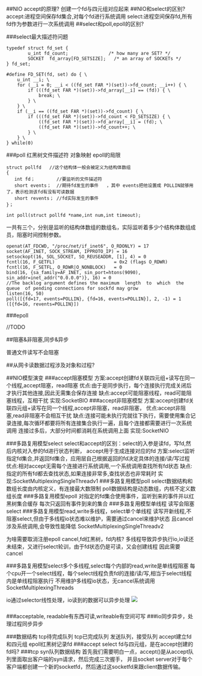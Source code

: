##NIO accept的原理?
创建一个fd与四元组对应起来
##NIO和select的区别?
accept:进程空间保存fd集合,对每个fd进行系统调用
select:进程空间保存fd,所有fd作为参数进行一次系统调用
##select和poll,epoll的区别?

###select最大描述符问题
```
typedef struct fd_set {
        u_int fd_count;               /* how many are SET? */
        SOCKET  fd_array[FD_SETSIZE];   /* an array of SOCKETs */
} fd_set; 
```
```
#define FD_SET(fd, set) do { \
    u_int __i; \
    for (__i = 0; __i < ((fd_set FAR *)(set))->fd_count; __i++) { \
        if (((fd_set FAR *)(set))->fd_array[__i] == (fd)) { \
            break; \
        } \
    } \
    if (__i == ((fd_set FAR *)(set))->fd_count) { \
        if (((fd_set FAR *)(set))->fd_count < FD_SETSIZE) { \
            ((fd_set FAR *)(set))->fd_array[__i] = (fd); \
            ((fd_set FAR *)(set))->fd_count++; \
        } \
    } \
} while(0) 

```
[](https://www.cnblogs.com/hnrainll/archive/2011/12/13/2285973.html)
[](https://blog.csdn.net/dog250/article/details/105896693)


###poll
红黑树文件描述符
对象映射
epoll的局限

```
struct pollfd   //这个结构体一般会被定义为结构体数组
{
   int fd；        //要监听的文件描述符
   short events；  //期待fd发生的事件   ，其中 events把他设置成 POLLIN就够用了，表示检测该fd有没有可读数据
   short revents； //fd实际发生的事件
}；

int poll(struct pollfd *name,int num,int timeout);
```
一共有三个，分别是监听的结构体数组的数组名，实际监听着多少个结构体数组成员，阻塞时间控制参数。
[](https://blog.csdn.net/u014453898/article/details/53992003)

```
openat(AT_FDCWD, "/proc/net/if_inet6", O_RDONLY) = 17
socket(AF_INET, SOCK_STREAM, IPPROTO_IP) = 16
setsockopt(16, SOL_SOCKET, SO_REUSEADDR, [1], 4) = 0
fcntl(16, F_GETFL)                      = 0x2 (flags O_RDWR)
fcntl(16, F_SETFL, O_RDWR|O_NONBLOCK)   = 0
bind(16, {sa_family=AF_INET, sin_port=htons(9090), sin_addr=inet_addr("0.0.0.0")}, 16) = 0
//The backlog argument defines the maximum  length  to  which  the queue  of pending connections for sockfd may grow
listen(16, 50)
poll([{fd=17, events=POLLIN}, {fd=16, events=POLLIN}], 2, -1) = 1 ([{fd=16, revents=POLLIN}])
```
###epoll

//TODO

[](https://cloud.tencent.com/developer/article/1401558)
##阻塞&非阻塞,同步&异步

普通文件读写不会阻塞

##从网卡读数据过程涉及对象和过程?


##NIO模型演变
###accept阻塞模型
方案:accept创建fd关联四元组+读写在同一个线程,accept阻塞，read阻塞
优点:由于是同步执行，每个连接执行完成关闭后才执行其他连接,因此无需集合保存连接
缺点:accept可能阻塞线程，read可能阻塞线程，互相干扰
实现:SocketBIO
###accept非阻塞模型
方案:accept创建fd关联四元组+读写在同一个线程,accept非阻塞，read非阻塞，
优点:accept非阻塞,read非阻塞不会相互干扰
缺点:连接可能未执行完就往下执行，需要使用集合记录连接,每次循环都要将所有连接集合执行一遍，且每个连接都需要进行一次系统调用
    连接过多后，大部分时间都消耗在系统调用上面
实现:SocketNIO

###多路复用模型select
select和accept的区别：select的入参是读fd，写fd,然后内核对入参的fd进行状态判断，
accept用于生成连接对应的fd
方案:select监听指定fd集合,并返回fd集合，应用层自己根据返回的fd决定具体的连接/读/写过程
优点:相对accept无需每个连接进行系统调用,一个系统调用查找所有fd状态
缺点:指定的所有fd都去查找状态,如果连接非常多,查找状态也非常耗时
实现:SocketMultiplexingSingleThreadv1
###多路复用模型poll
select数据结构和数组长度由内核定义，有连接最大数限制
poll数据结构是动态数组，内核不定义数组长度
###多路复用模型epoll
对指定的fd集合使用事件，监听到来的事件并以红黑树集合缓存
每次只返回有事件到来的集合
###多路复用模型单线程
读写会阻塞select
###多路复用模型read,write多线程，select单个单线程
读写开新线程,不阻塞select,但由于多线程io状态难以维护，需要通过cancel来维护状态
且cancel涉及系统调用,会导致性能降低
SocketMultiplexingSingleThreadv2

为啥需要取消注册epoll cancel,fd红黑树，fd内核?
多线程导致异步执行io,io读还未结束，又进行select轮训，由于fd状态仍是可读，又会创建线程
因此需要cancel

###多路复用模型select多个多线程,select每个内部的read,write是单线程阻塞
每个cpu开一个select线程，每个select线程负责fd的连接/读/写,相当于select线程内是单线程阻塞执行
不用维护多线程io状态，无cancel系统调用
SocketMultiplexingThreads

io通过selector线性处理，io读到的数据可以异步处理
![](/Users/chris/workspace/xsource/linux/src/main/java/file/images/netty.jpeg)
###


###acceptable, readable有东西可读,writeable有空间可写
[](https://zhuanlan.zhihu.com/p/340304658)
###io同步异步，处理过程同步异步

###数据结构
tcp待完成队列
tcp已完成队列
发送队列，接受队列[](https://blog.csdn.net/weixin_39934085/article/details/111205630)
accept建立fd和四元组
epoll红黑树记录fd
###accept select
fd与四元组，是在accept创建的fd吗?
###tcp syn队列数据结构
首先我们需要明白一点，accept()是从accept队列里面取出客户端的syn请求，然后完成三次握手，
并且socket server对于每个客户端都创建一个新的socketfd，然后通过这socketfd来跟client数据传输。 



